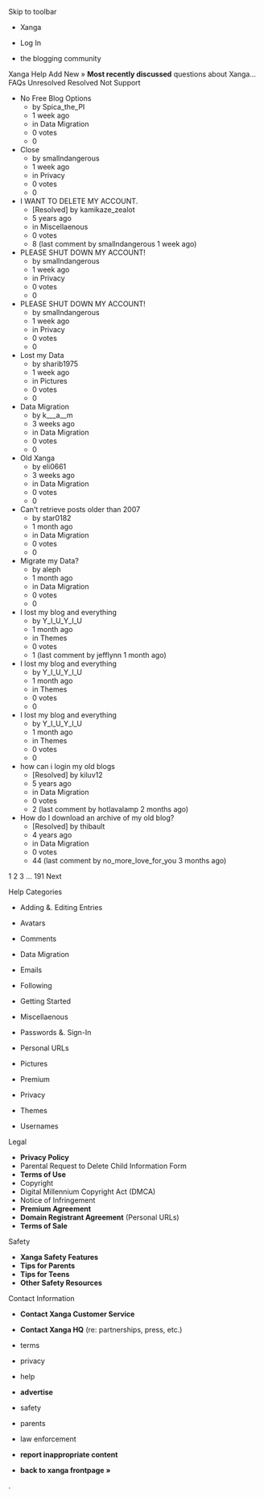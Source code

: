 Skip to toolbar

*   Xanga

*   Log In

*   the blogging community

Xanga Help Add New » **Most recently discussed** questions about Xanga… FAQs Unresolved Resolved Not Support

*   No Free Blog Options
    *   by Spica\_the\_PI
    *   1 week ago
    *   in Data Migration
    *   0 votes
    *   0
*   Close
    *   by smallndangerous
    *   1 week ago
    *   in Privacy
    *   0 votes
    *   0
*   I WANT TO DELETE MY ACCOUNT.
    *   \[Resolved\] by kamikaze\_zealot
    *   5 years ago
    *   in Miscellaenous
    *   0 votes
    *   8 (last comment by smallndangerous 1 week ago)
*   PLEASE SHUT DOWN MY ACCOUNT!
    *   by smallndangerous
    *   1 week ago
    *   in Privacy
    *   0 votes
    *   0
*   PLEASE SHUT DOWN MY ACCOUNT!
    *   by smallndangerous
    *   1 week ago
    *   in Privacy
    *   0 votes
    *   0
*   Lost my Data
    *   by sharib1975
    *   1 week ago
    *   in Pictures
    *   0 votes
    *   0
*   Data Migration
    *   by k\_\_\_a\_\_m
    *   3 weeks ago
    *   in Data Migration
    *   0 votes
    *   0
*   Old Xanga
    *   by eli0661
    *   3 weeks ago
    *   in Data Migration
    *   0 votes
    *   0
*   Can't retrieve posts older than 2007
    *   by star0182
    *   1 month ago
    *   in Data Migration
    *   0 votes
    *   0
*   Migrate my Data?
    *   by aleph
    *   1 month ago
    *   in Data Migration
    *   0 votes
    *   0
*   I lost my blog and everything
    *   by Y\_I\_U\_Y\_I\_U
    *   1 month ago
    *   in Themes
    *   0 votes
    *   1 (last comment by jefflynn 1 month ago)
*   I lost my blog and everything
    *   by Y\_I\_U\_Y\_I\_U
    *   1 month ago
    *   in Themes
    *   0 votes
    *   0
*   I lost my blog and everything
    *   by Y\_I\_U\_Y\_I\_U
    *   1 month ago
    *   in Themes
    *   0 votes
    *   0
*   how can i login my old blogs
    *   \[Resolved\] by kiluv12
    *   5 years ago
    *   in Data Migration
    *   0 votes
    *   2 (last comment by hotlavalamp 2 months ago)
*   How do I download an archive of my old blog?
    *   \[Resolved\] by thibault
    *   4 years ago
    *   in Data Migration
    *   0 votes
    *   44 (last comment by no\_more\_love\_for\_you 3 months ago)

1 2 3 ... 191 Next

Help Categories

*   Adding &. Editing Entries
*   Avatars
*   Comments
*   Data Migration
*   Emails
*   Following
*   Getting Started
*   Miscellaenous

*   Passwords &. Sign-In
*   Personal URLs
*   Pictures
*   Premium
*   Privacy
*   Themes
*   Usernames

Legal

*   **Privacy Policy**
*   Parental Request to Delete Child Information Form
*   **Terms of Use**
*   Copyright
*   Digital Millennium Copyright Act (DMCA)
*   Notice of Infringement
*   **Premium Agreement**
*   **Domain Registrant Agreement** (Personal URLs)
*   **Terms of Sale**

Safety

*   **Xanga Safety Features**
*   **Tips for Parents**
*   **Tips for Teens**
*   **Other Safety Resources**

Contact Information

*   **Contact Xanga Customer Service**
*   **Contact Xanga HQ** (re: partnerships, press, etc.)

*   terms
*   privacy
*   help
*   **advertise**

*   safety
*   parents
*   law enforcement
*   **report inappropriate content**

*   **back to xanga frontpage »**

<img src="http://pixel.quantserve.com/pixel/p-87h-iNOVooym2.gif" style="display: none" height="1" width="1" alt="Quantcast"/>.
